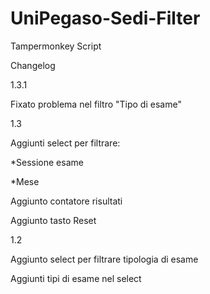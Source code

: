 # UniPegaso-Sedi-Filter
Tampermonkey Script

Changelog

1.3.1

Fixato problema nel filtro "Tipo di esame"

1.3

Aggiunti select per filtrare:

  *Sessione esame

  *Mese

Aggiunto contatore risultati

Aggiunto tasto Reset


1.2

Aggiunto select per filtrare tipologia di esame

Aggiunti tipi di esame nel select


